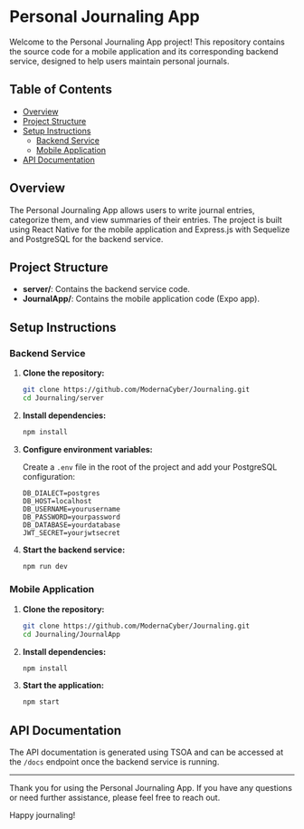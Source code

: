 # Personal Journaling App

Welcome to the Personal Journaling App project! This repository contains the source code for a mobile application and its corresponding backend service, designed to help users maintain personal journals.

## Table of Contents

- [Overview](#overview)
- [Project Structure](#project-structure)
- [Setup Instructions](#setup-instructions)
  - [Backend Service](#backend-service)
  - [Mobile Application](#mobile-application)
- [API Documentation](#api-documentation)

## Overview

The Personal Journaling App allows users to write journal entries, categorize them, and view summaries of their entries. The project is built using React Native for the mobile application and Express.js with Sequelize and PostgreSQL for the backend service.

## Project Structure

- **server/**: Contains the backend service code.
- **JournalApp/**: Contains the mobile application code (Expo app).

## Setup Instructions

### Backend Service

1. **Clone the repository:**

   ```bash
   git clone https://github.com/ModernaCyber/Journaling.git
   cd Journaling/server
   ```

2. **Install dependencies:**

   ```bash
   npm install
   ```

3. **Configure environment variables:**

   Create a `.env` file in the root of the project and add your PostgreSQL configuration:

   ```env
   DB_DIALECT=postgres
   DB_HOST=localhost
   DB_USERNAME=yourusername
   DB_PASSWORD=yourpassword
   DB_DATABASE=yourdatabase
   JWT_SECRET=yourjwtsecret
   ```


4. **Start the backend service:**

   ```bash
   npm run dev
   ```

### Mobile Application

1. **Clone the repository:**

   ```bash
   git clone https://github.com/ModernaCyber/Journaling.git
   cd Journaling/JournalApp
   ```

2. **Install dependencies:**

   ```bash
   npm install
   ```

3. **Start the application:**

   ```bash
   npm start
   ```

## API Documentation

The API documentation is generated using TSOA and can be accessed at the `/docs` endpoint once the backend service is running.

---

Thank you for using the Personal Journaling App. If you have any questions or need further assistance, please feel free to reach out.

Happy journaling!
